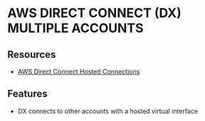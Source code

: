# AWS DIRECT CONNECT (DX) MULTIPLE ACCOUNTS

## Resources

- [AWS Direct Connect Hosted Connections](https://docs.aws.amazon.com/directconnect/latest/UserGuide/WorkingWithConnections.html#hosted_connection)

## Features

- DX connects to other accounts with a hosted virtual interface
